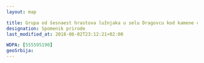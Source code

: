 ```yaml
---
layout: map

title: Grupa od šesnaest hrastova lužnjaka u selu Dragovcu kod kamene ćuprije
designation: Spomenik prirode
last_modified_at: 2018-06-02T23:12:21+02:00

WDPA: [555595190]
geoSrbija:
---
```

